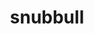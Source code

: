 ---
id: 209
title: snubbull
types: [fairy]
image: https://raw.githubusercontent.com/PokeAPI/sprites/master/sprites/pokemon/209.png
---
